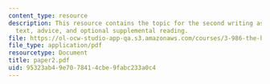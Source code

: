 ```yaml
---
content_type: resource
description: This resource contains the topic for the second writing assignment, reference
  text, advice, and optional supplemental reading.
file: https://ol-ocw-studio-app-qa.s3.amazonaws.com/courses/3-986-the-human-past-introduction-to-archaeology-fall-2006/95323ab49e7078414cbe9fabc233a0c4_paper2.pdf
file_type: application/pdf
resourcetype: Document
title: paper2.pdf
uid: 95323ab4-9e70-7841-4cbe-9fabc233a0c4
---
```

